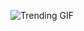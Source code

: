 
<!-- GIF_SECTION -->
![Trending GIF](https://media0.giphy.com/media/v1.Y2lkPThiYjIxNzcyNDNzbW9vZTlsdXBjeXBzdTdrdGFrd2t2c2JjYWgwaHBkOGtsOGRqeiZlcD12MV9naWZzX3NlYXJjaCZjdD1n/3ohs7WnQtnXbXOOrO8/giphy.gif)
<!-- END_GIF_SECTION -->
